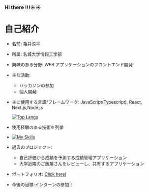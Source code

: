 ### Hi there !!!☀︎☀︎

# 自己紹介

- 名前: 亀井涼平
- 所属: 名城大学情報工学部

- 興味のある分野: WEB アプリケーションのフロントエンド開発
- 主な活動:
  - ハッカソンの参加
  - 個人開発
- 主に使用する言語/フレームワーク: JavaScript(Typescript), React, Next.js,Node.js

  [![Top Langs](https://github-readme-stats.vercel.app/api/top-langs/?username=kameiryohei)](https://github.com/anuraghazra/github-readme-stats)

- 使用経験のある技術を列挙
- [![My Skills](https://skillicons.dev/icons?i=html,css,js,ts,react,nextjs,tailwind,firebase,supabase,mongodb,postgresql,prisma,materialui,git,github,vscode)](https://skillicons.dev)
- 過去のプロジェクト:

  - 自己評価から成績を予測する成績管理アプリケーション
  - 大学近隣のご飯屋さんをレビューし、共有するアプリケーション

- ポートフォリオ: [Click here!](https://ryohei-portfolio.vercel.app/)
- 今後の目標:インターンの参加！
